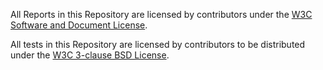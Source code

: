 All Reports in this Repository are licensed by contributors
under the
[W3C Software and Document License](https://www.w3.org/Consortium/Legal/copyright-software).

All tests in this Repository are licensed by contributors to be distributed under the
[W3C 3-clause BSD License](https://www.w3.org/Consortium/Legal/2008/03-bsd-license.html).

